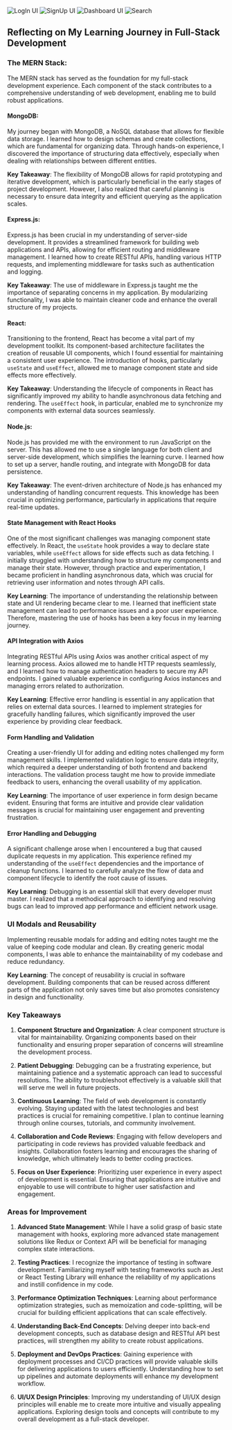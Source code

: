 ![LogIn UI](./frontend/travel-story-app/public/ts-login.png)
![SignUp UI](./frontend/travel-story-app/public/ts-signup.png)
![Dashboard UI](./frontend/travel-story-app/public/ts-dashboard.png)
![Search](./frontend/travel-story-app/public/ts-search.png)


## Reflecting on My Learning Journey in Full-Stack Development

### The MERN Stack:

The MERN stack has served as the foundation for my full-stack development experience. Each component of the stack contributes to a comprehensive understanding of web development, enabling me to build robust applications.

#### MongoDB:

My journey began with MongoDB, a NoSQL database that allows for flexible data storage. I learned how to design schemas and create collections, which are fundamental for organizing data. Through hands-on experience, I discovered the importance of structuring data effectively, especially when dealing with relationships between different entities.

**Key Takeaway**: The flexibility of MongoDB allows for rapid prototyping and iterative development, which is particularly beneficial in the early stages of project development. However, I also realized that careful planning is necessary to ensure data integrity and efficient querying as the application scales.

#### Express.js:

Express.js has been crucial in my understanding of server-side development. It provides a streamlined framework for building web applications and APIs, allowing for efficient routing and middleware management. I learned how to create RESTful APIs, handling various HTTP requests, and implementing middleware for tasks such as authentication and logging.

**Key Takeaway**: The use of middleware in Express.js taught me the importance of separating concerns in my application. By modularizing functionality, I was able to maintain cleaner code and enhance the overall structure of my projects.

#### React:

Transitioning to the frontend, React has become a vital part of my development toolkit. Its component-based architecture facilitates the creation of reusable UI components, which I found essential for maintaining a consistent user experience. The introduction of hooks, particularly `useState` and `useEffect`, allowed me to manage component state and side effects more effectively.

**Key Takeaway**: Understanding the lifecycle of components in React has significantly improved my ability to handle asynchronous data fetching and rendering. The `useEffect` hook, in particular, enabled me to synchronize my components with external data sources seamlessly.

#### Node.js:

Node.js has provided me with the environment to run JavaScript on the server. This has allowed me to use a single language for both client and server-side development, which simplifies the learning curve. I learned how to set up a server, handle routing, and integrate with MongoDB for data persistence.

**Key Takeaway**: The event-driven architecture of Node.js has enhanced my understanding of handling concurrent requests. This knowledge has been crucial in optimizing performance, particularly in applications that require real-time updates.


#### State Management with React Hooks

One of the most significant challenges was managing component state effectively. In React, the `useState` hook provides a way to declare state variables, while `useEffect` allows for side effects such as data fetching. I initially struggled with understanding how to structure my components and manage their state. However, through practice and experimentation, I became proficient in handling asynchronous data, which was crucial for retrieving user information and notes through API calls.

**Key Learning**: The importance of understanding the relationship between state and UI rendering became clear to me. I learned that inefficient state management can lead to performance issues and a poor user experience. Therefore, mastering the use of hooks has been a key focus in my learning journey.

#### API Integration with Axios

Integrating RESTful APIs using Axios was another critical aspect of my learning process. Axios allowed me to handle HTTP requests seamlessly, and I learned how to manage authentication headers to secure my API endpoints. I gained valuable experience in configuring Axios instances and managing errors related to authorization.

**Key Learning**: Effective error handling is essential in any application that relies on external data sources. I learned to implement strategies for gracefully handling failures, which significantly improved the user experience by providing clear feedback.

#### Form Handling and Validation

Creating a user-friendly UI for adding and editing notes challenged my form management skills. I implemented validation logic to ensure data integrity, which required a deeper understanding of both frontend and backend interactions. The validation process taught me how to provide immediate feedback to users, enhancing the overall usability of my application.

**Key Learning**: The importance of user experience in form design became evident. Ensuring that forms are intuitive and provide clear validation messages is crucial for maintaining user engagement and preventing frustration.

#### Error Handling and Debugging

A significant challenge arose when I encountered a bug that caused duplicate requests in my application. This experience refined my understanding of the `useEffect` dependencies and the importance of cleanup functions. I learned to carefully analyze the flow of data and component lifecycle to identify the root cause of issues.

**Key Learning**: Debugging is an essential skill that every developer must master. I realized that a methodical approach to identifying and resolving bugs can lead to improved app performance and efficient network usage.

### UI Modals and Reusability

Implementing reusable modals for adding and editing notes taught me the value of keeping code modular and clean. By creating generic modal components, I was able to enhance the maintainability of my codebase and reduce redundancy.

**Key Learning**: The concept of reusability is crucial in software development. Building components that can be reused across different parts of the application not only saves time but also promotes consistency in design and functionality.

### Key Takeaways

1. **Component Structure and Organization**: A clear component structure is vital for maintainability. Organizing components based on their functionality and ensuring proper separation of concerns will streamline the development process.

2. **Patient Debugging**: Debugging can be a frustrating experience, but maintaining patience and a systematic approach can lead to successful resolutions. The ability to troubleshoot effectively is a valuable skill that will serve me well in future projects.

3. **Continuous Learning**: The field of web development is constantly evolving. Staying updated with the latest technologies and best practices is crucial for remaining competitive. I plan to continue learning through online courses, tutorials, and community involvement.

4. **Collaboration and Code Reviews**: Engaging with fellow developers and participating in code reviews has provided valuable feedback and insights. Collaboration fosters learning and encourages the sharing of knowledge, which ultimately leads to better coding practices.

5. **Focus on User Experience**: Prioritizing user experience in every aspect of development is essential. Ensuring that applications are intuitive and enjoyable to use will contribute to higher user satisfaction and engagement.

### Areas for Improvement

1. **Advanced State Management**: While I have a solid grasp of basic state management with hooks, exploring more advanced state management solutions like Redux or Context API will be beneficial for managing complex state interactions.

2. **Testing Practices**: I recognize the importance of testing in software development. Familiarizing myself with testing frameworks such as Jest or React Testing Library will enhance the reliability of my applications and instill confidence in my code.

3. **Performance Optimization Techniques**: Learning about performance optimization strategies, such as memoization and code-splitting, will be crucial for building efficient applications that can scale effectively.

4. **Understanding Back-End Concepts**: Delving deeper into back-end development concepts, such as database design and RESTful API best practices, will strengthen my ability to create robust applications.

5. **Deployment and DevOps Practices**: Gaining experience with deployment processes and CI/CD practices will provide valuable skills for delivering applications to users efficiently. Understanding how to set up pipelines and automate deployments will enhance my development workflow.

6. **UI/UX Design Principles**: Improving my understanding of UI/UX design principles will enable me to create more intuitive and visually appealing applications. Exploring design tools and concepts will contribute to my overall development as a full-stack developer.
